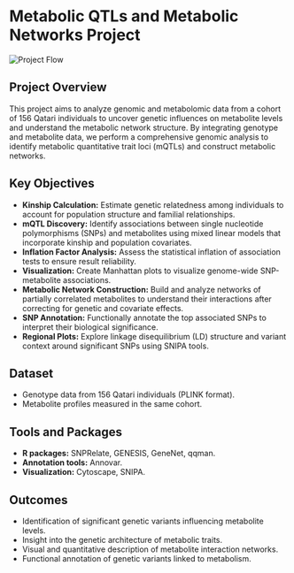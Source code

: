 # Metabolic QTLs and Metabolic Networks Project

![Project Flow](https://github.com/user-attachments/assets/e33d8e4a-c6e5-43c6-9f87-83e7802cf40b)

## Project Overview

This project aims to analyze genomic and metabolomic data from a cohort of 156 Qatari individuals to uncover genetic influences on metabolite levels and understand the metabolic network structure. By integrating genotype and metabolite data, we perform a comprehensive genomic analysis to identify metabolic quantitative trait loci (mQTLs) and construct metabolic networks.

## Key Objectives

- **Kinship Calculation:** Estimate genetic relatedness among individuals to account for population structure and familial relationships.
- **mQTL Discovery:** Identify associations between single nucleotide polymorphisms (SNPs) and metabolites using mixed linear models that incorporate kinship and population covariates.
- **Inflation Factor Analysis:** Assess the statistical inflation of association tests to ensure result reliability.
- **Visualization:** Create Manhattan plots to visualize genome-wide SNP-metabolite associations.
- **Metabolic Network Construction:** Build and analyze networks of partially correlated metabolites to understand their interactions after correcting for genetic and covariate effects.
- **SNP Annotation:** Functionally annotate the top associated SNPs to interpret their biological significance.
- **Regional Plots:** Explore linkage disequilibrium (LD) structure and variant context around significant SNPs using SNIPA tools.

## Dataset

- Genotype data from 156 Qatari individuals (PLINK format).
- Metabolite profiles measured in the same cohort.

## Tools and Packages

- **R packages:** SNPRelate, GENESIS, GeneNet, qqman.
- **Annotation tools:** Annovar.
- **Visualization:** Cytoscape, SNIPA.

## Outcomes

- Identification of significant genetic variants influencing metabolite levels.
- Insight into the genetic architecture of metabolic traits.
- Visual and quantitative description of metabolite interaction networks.
- Functional annotation of genetic variants linked to metabolism.
